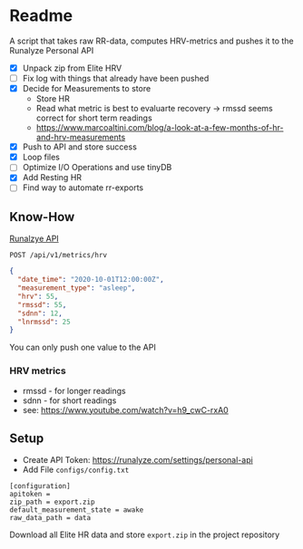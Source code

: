 # Readme

A script that takes raw RR-data, computes HRV-metrics and pushes it to the Runalyze Personal API

- [x] Unpack zip from Elite HRV
- [ ] Fix log with things that already have been pushed
- [x] Decide for Measurements to store
    - Store HR
    - Read what metric is best to evaluarte recovery -> rmssd seems correct for short term readings
    - https://www.marcoaltini.com/blog/a-look-at-a-few-months-of-hr-and-hrv-measurements
- [x] Push to API and store success
- [x] Loop files
- [ ] Optimize I/O Operations and use tinyDB
- [x] Add Resting HR
- [ ] Find way to automate rr-exports

## Know-How

[Runalzye API](https://runalyze.com/doc/personal)

`POST ​/api​/v1​/metrics​/hrv`

```JSON
{
  "date_time": "2020-10-01T12:00:00Z",
  "measurement_type": "asleep",
  "hrv": 55,
  "rmssd": 55,
  "sdnn": 12,
  "lnrmssd": 25
}
```
You can only push one value to the API

### HRV metrics

- rmssd - for longer readings
- sdnn - for short readings
- see: https://www.youtube.com/watch?v=h9_cwC-rxA0



## Setup

- Create API Token: https://runalyze.com/settings/personal-api
- Add File `configs/config.txt`

```
[configuration]
apitoken = 
zip_path = export.zip
default_measurement_state = awake
raw_data_path = data
```

Download all Elite HR data and store `export.zip` in the project repository

